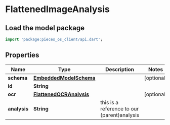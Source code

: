 # FlattenedImageAnalysis

## Load the model package
```dart
import 'package:pieces_os_client/api.dart';
```

## Properties
Name | Type | Description | Notes
------------ | ------------- | ------------- | -------------
**schema** | [**EmbeddedModelSchema**](EmbeddedModelSchema) |  | [optional] 
**id** | **String** |  | 
**ocr** | [**FlattenedOCRAnalysis**](FlattenedOCRAnalysis) |  | [optional] 
**analysis** | **String** | this is a reference to our (parent)analysis | 




